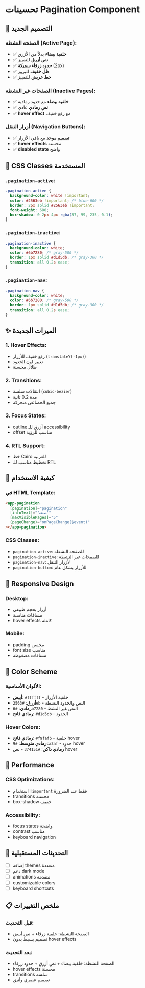 # تحسينات Pagination Component

## 🎨 التصميم الجديد

### **الصفحة النشطة (Active Page)**:
- ✅ **خلفية بيضاء** بدلاً من الأزرق
- ✅ **نص أزرق** للتمييز
- ✅ **حدود زرقاء سميكة** (2px)
- ✅ **ظل خفيف** للبروز
- ✅ **خط عريض** للتمييز

### **الصفحات غير النشطة (Inactive Pages)**:
- ✅ **خلفية بيضاء** مع حدود رمادية
- ✅ **نص رمادي** عادي
- ✅ **hover effect** مع رفع خفيف

### **أزرار التنقل (Navigation Buttons)**:
- ✅ **تصميم موحد** مع باقي الأزرار
- ✅ **hover effects** محسنة
- ✅ **disabled state** واضح

## 🎯 CSS Classes المستخدمة

### **`.pagination-active`**:
```scss
.pagination-active {
  background-color: white !important;
  color: #2563eb !important; /* blue-600 */
  border: 2px solid #2563eb !important;
  font-weight: 600;
  box-shadow: 0 2px 4px rgba(37, 99, 235, 0.1);
}
```

### **`.pagination-inactive`**:
```scss
.pagination-inactive {
  background-color: white;
  color: #6b7280; /* gray-500 */
  border: 1px solid #d1d5db; /* gray-300 */
  transition: all 0.2s ease;
}
```

### **`.pagination-nav`**:
```scss
.pagination-nav {
  background-color: white;
  color: #6b7280; /* gray-500 */
  border: 1px solid #d1d5db; /* gray-300 */
  transition: all 0.2s ease;
}
```

## ✨ الميزات الجديدة

### **1. Hover Effects**:
- رفع خفيف للأزرار (`translateY(-1px)`)
- تغيير لون الحدود
- ظلال محسنة

### **2. Transitions**:
- انتقالات سلسة (`cubic-bezier`)
- مدة 0.2 ثانية
- جميع الخصائص متحركة

### **3. Focus States**:
- outline أزرق للـ accessibility
- offset مناسب للرؤية

### **4. RTL Support**:
- خط Cairo للعربية
- تخطيط مناسب للـ RTL

## 🔧 كيفية الاستخدام

### **في HTML Template**:
```html
<app-pagination
  [pagination]="pagination"
  [infoText]="'صنف'"
  [maxVisiblePages]="5"
  (pageChange)="onPageChange($event)"
></app-pagination>
```

### **CSS Classes**:
- `pagination-active`: للصفحة النشطة
- `pagination-inactive`: للصفحات غير النشطة
- `pagination-nav`: لأزرار التنقل
- `pagination-button`: للأزرار بشكل عام

## 📱 Responsive Design

### **Desktop**:
- أزرار بحجم طبيعي
- مسافات مناسبة
- hover effects كاملة

### **Mobile**:
- padding محسن
- font size مناسب
- مسافات مضغوطة

## 🎨 Color Scheme

### **الألوان الأساسية**:
- **أبيض**: `#ffffff` - خلفية الأزرار
- **أزرق**: `#2563eb` - النص والحدود النشطة
- **رمادي**: `#6b7280` - النص غير النشط
- **رمادي فاتح**: `#d1d5db` - الحدود

### **Hover Colors**:
- **رمادي فاتح**: `#f9fafb` - خلفية hover
- **رمادي متوسط**: `#9ca3af` - حدود hover
- **رمادي داكن**: `#374151` - نص hover

## 🚀 Performance

### **CSS Optimizations**:
- استخدام `!important` فقط عند الضرورة
- transitions محسنة
- box-shadow خفيف

### **Accessibility**:
- focus states واضحة
- contrast مناسب
- keyboard navigation

## 🔄 التحديثات المستقبلية

- [ ] إضافة themes متعددة
- [ ] دعم dark mode
- [ ] animations متقدمة
- [ ] customizable colors
- [ ] keyboard shortcuts

## 📋 ملخص التغييرات

### **قبل التحديث**:
- الصفحة النشطة: خلفية زرقاء + نص أبيض
- تصميم بسيط بدون hover effects

### **بعد التحديث**:
- الصفحة النشطة: خلفية بيضاء + نص أزرق + حدود زرقاء
- hover effects محسنة
- transitions سلسة
- تصميم عصري وأنيق
